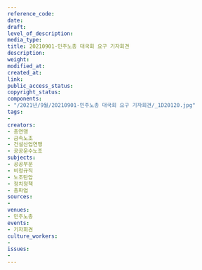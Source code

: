 ```yaml
---
reference_code: 
date: 
draft: 
level_of_description: 
media_type: 
title: 20210901-민주노총 대국회 요구 기자회견
description: 
weight: 
modified_at: 
created_at: 
link: 
public_access_status: 
copyright_status: 
components:
- "/2021년/9월/20210901-민주노총 대국회 요구 기자회견/_1D20120.jpg"
tags:
- 
creators:
- 총연맹
- 금속노조
- 건설산업연맹
- 공공운수노조
subjects:
- 공공부문
- 비정규직
- 노조탄압
- 정치정책
- 총파업
sources:
- 
venues:
- 민주노총
events:
- 기자회견
culture_workers:
- 
issues:
- 
---
```

